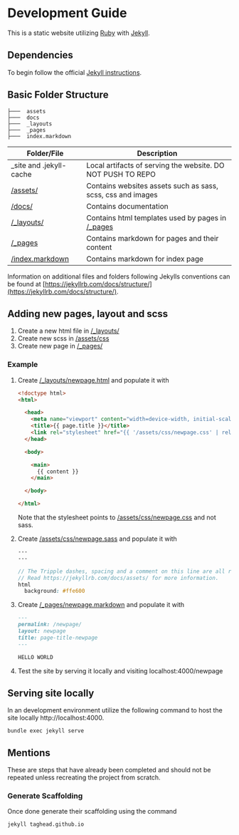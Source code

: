 # Development Guide

This is a static website utilizing [Ruby](https://www.ruby-lang.org/en/) with [Jekyll](https://jekyllrb.com).


## Dependencies

To begin follow the official [Jekyll instructions](https://jekyllrb.com/docs/installation/).

## Basic Folder Structure

```
├───  assets
├───  docs
├───  _layouts
├───  _pages
├───  index.markdown
```

|Folder/File|Description|
|----|----|
|_site and .jekyll-cache              |  Local artifacts of serving the website. DO NOT PUSH TO REPO |
|[/assets/](/assets/)                 |  Contains websites assets such as sass, scss, css and images |
|[/docs/](/docs/)                     |  Contains documentation |
|[/_layouts/](/_layouts/)             |  Contains html templates used by pages in [/_pages](/_pages/) |
|[/_pages](/_pages/)                  |  Contains markdown for pages and their content
|[/index.markdown](/index.markdown)   |  Contains markdown for index page

Information on additional files and folders following Jekylls conventions can be found at [https://jekyllrb.com/docs/structure/](https://jekyllrb.com/docs/structure/). 

## Adding new pages, layout and scss

1. Create a new html file in [/_layouts/](/_layouts/)
2. Create new scss in [/assets/css](/assets/css/)
3. Create new page in [/_pages/](/_pages/)

### Example

1. Create [/_layouts/newpage.html](/_layouts/newpage.html) and populate it with

    ```html
    <!doctype html>
    <html>

      <head>
        <meta name="viewport" content="width=device-width, initial-scale=1.0, shrink-to-fit=no"     charset="utf-8">
        <title>{{ page.title }}</title>
        <link rel="stylesheet" href="{{ '/assets/css/newpage.css' | relative_url }}" type="text/css" />
      </head>

      <body>

        <main>
          {{ content }}
        </main>

      </body>

    </html>
    ```
    Note that the stylesheet points to [/assets/css/newpage.css](/assets/css/newpage.css) and not sass.


2. Create [/assets/css/newpage.sass](/assets/css/newpage.sass) and populate it with 
    ```scss
    ---
    ---
    
    // The Tripple dashes, spacing and a comment on this line are all required.
    // Read https://jekyllrb.com/docs/assets/ for more information.
    html
      background: #ffe600
    ```

3. Create [/_pages/newpage.markdown](/_pages/newpage.markdown) and populate it with 
    ```md
    ---
    permalink: /newpage/
    layout: newpage
    title: page-title-newpage
    ---
    
    HELLO WORLD
    ```

4. Test the site by serving it locally and visiting localhost:4000/newpage


## Serving site locally

In an development environment utilize the following command to host the site locally http://localhost:4000. 

```
bundle exec jekyll serve
```

## Mentions

These are steps that have already been completed and should not be repeated unless recreating the project from scratch.

### Generate Scaffolding

Once done generate their scaffolding using the command
```
jekyll taghead.github.io
```